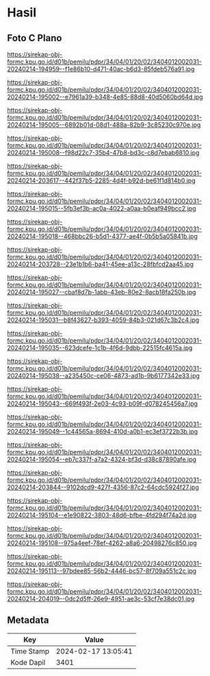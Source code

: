 # Hasil

## Foto C Plano

https://sirekap-obj-formc.kpu.go.id/d01b/pemilu/pdpr/34/04/01/20/02/3404012002031-20240214-194959--f1e86b10-d471-40ac-b6d3-85fdeb576a91.jpg

https://sirekap-obj-formc.kpu.go.id/d01b/pemilu/pdpr/34/04/01/20/02/3404012002031-20240214-195002--e7961a39-b348-4e85-88d8-40d5060bd64d.jpg

https://sirekap-obj-formc.kpu.go.id/d01b/pemilu/pdpr/34/04/01/20/02/3404012002031-20240214-195005--6892b01d-08d1-488a-82b9-3c85230c970e.jpg

https://sirekap-obj-formc.kpu.go.id/d01b/pemilu/pdpr/34/04/01/20/02/3404012002031-20240214-195008--f98d22c7-35b4-47b8-bd3c-c8d7ebab6810.jpg

https://sirekap-obj-formc.kpu.go.id/d01b/pemilu/pdpr/34/04/01/20/02/3404012002031-20240214-203617--442f37b5-2285-4d4f-b92d-be61f1d814b0.jpg

https://sirekap-obj-formc.kpu.go.id/d01b/pemilu/pdpr/34/04/01/20/02/3404012002031-20240214-195015--5fb3ef3b-ac0a-4022-a0aa-b0eaf949bcc2.jpg

https://sirekap-obj-formc.kpu.go.id/d01b/pemilu/pdpr/34/04/01/20/02/3404012002031-20240214-195018--468bbc26-b5d1-4377-ae4f-0b5b5a05841b.jpg

https://sirekap-obj-formc.kpu.go.id/d01b/pemilu/pdpr/34/04/01/20/02/3404012002031-20240214-203728--23e1b1b6-ba41-45ee-a13c-28fbfcd2aa45.jpg

https://sirekap-obj-formc.kpu.go.id/d01b/pemilu/pdpr/34/04/01/20/02/3404012002031-20240214-195027--cbaf8d7b-1abb-43eb-80e2-8acb18fa250b.jpg

https://sirekap-obj-formc.kpu.go.id/d01b/pemilu/pdpr/34/04/01/20/02/3404012002031-20240214-195031--b8f43627-b393-4059-84b3-021d67c3b2c4.jpg

https://sirekap-obj-formc.kpu.go.id/d01b/pemilu/pdpr/34/04/01/20/02/3404012002031-20240214-195035--623dcefe-1c1b-4f6d-9dbb-22515fc4615a.jpg

https://sirekap-obj-formc.kpu.go.id/d01b/pemilu/pdpr/34/04/01/20/02/3404012002031-20240214-195038--a235450c-ce06-4873-ad1b-9b6177342e33.jpg

https://sirekap-obj-formc.kpu.go.id/d01b/pemilu/pdpr/34/04/01/20/02/3404012002031-20240214-195043--669f493f-2e03-4c93-b09f-d078245456a7.jpg

https://sirekap-obj-formc.kpu.go.id/d01b/pemilu/pdpr/34/04/01/20/02/3404012002031-20240214-195049--1c44565a-8694-410d-a0b1-ec3ef3722b3b.jpg

https://sirekap-obj-formc.kpu.go.id/d01b/pemilu/pdpr/34/04/01/20/02/3404012002031-20240214-195054--eb7c337f-a7a2-4324-bf3d-d38c87890afe.jpg

https://sirekap-obj-formc.kpu.go.id/d01b/pemilu/pdpr/34/04/01/20/02/3404012002031-20240214-203844--9102dcd9-427f-4356-87c2-64cdc5924f27.jpg

https://sirekap-obj-formc.kpu.go.id/d01b/pemilu/pdpr/34/04/01/20/02/3404012002031-20240214-195104--e1e90822-3803-48d6-bfbe-4fd294f74a2d.jpg

https://sirekap-obj-formc.kpu.go.id/d01b/pemilu/pdpr/34/04/01/20/02/3404012002031-20240214-195108--975a4eef-78ef-4262-a8a6-20498276c850.jpg

https://sirekap-obj-formc.kpu.go.id/d01b/pemilu/pdpr/34/04/01/20/02/3404012002031-20240214-195113--97bdee85-56b2-4446-bc57-8f709a551c2c.jpg

https://sirekap-obj-formc.kpu.go.id/d01b/pemilu/pdpr/34/04/01/20/02/3404012002031-20240214-204019--0dc2d5ff-26e9-4951-ae3c-53cf7e38dc01.jpg


## Metadata

| Key        | Value               |
| ---------- | ------------------- |
| Time Stamp | 2024-02-17 13:05:41 |
| Kode Dapil | 3401                |



